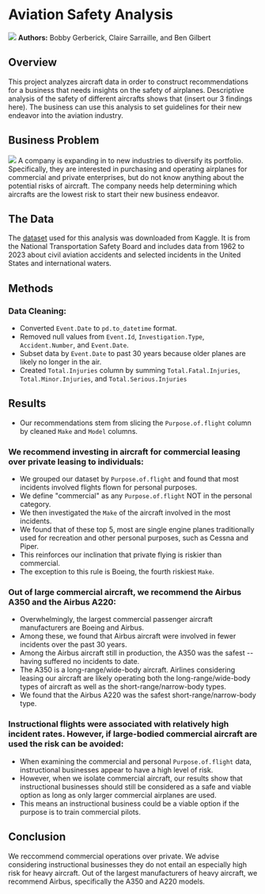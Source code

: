 
# Aviation Safety Analysis
![](https://images.theconversation.com/files/472287/original/file-20220704-13-iyr4cr.jpeg?ixlib=rb-1.1.0&rect=38%2C0%2C4086%2C2040&q=45&auto=format&w=668&h=324&fit=crop)
**Authors:** Bobby Gerberick, Claire Sarraille, and Ben Gilbert

## Overview

This project analyzes aircraft data in order to construct recommendations for a business that needs insights on the safety of airplanes. Descriptive analysis of the safety of different aircrafts shows that (insert our 3 findings here). The business can use this analysis to set guidelines for their new endeavor into the aviation industry.

## Business Problem
![](https://gray-wwsb-prod.cdn.arcpublishing.com/resizer/PLAR0OJXJ6Z0qxbtQcXkj_TsLBo=/1200x675/smart/filters:quality(85)/cloudfront-us-east-1.images.arcpublishing.com/gray/HDOIMOAREJELRLVVMTTMBOO664.jpg)
A company is expanding in to new industries to diversify its portfolio. Specifically, they are interested in purchasing and operating airplanes for commercial and private enterprises, but do not know anything about the potential risks of aircraft. The company needs help determining which aircrafts are the lowest risk to start their new business endeavor.

## The Data

The [dataset](https://www.kaggle.com/datasets/khsamaha/aviation-accident-database-synopses) used for this analysis was downloaded from Kaggle. It is from the National Transportation Safety Board and includes data from 1962 to 2023 about civil aviation accidents and selected incidents in the United States and international waters.

## Methods
### Data Cleaning:
- Converted `Event.Date` to `pd.to_datetime` format.
- Removed null values from `Event.Id`, `Investigation.Type`, `Accident.Number`, and `Event.Date`.
- Subset data by `Event.Date` to past 30 years because older planes are likely no longer in the air.
- Created `Total.Injuries` column by summing `Total.Fatal.Injuries`, `Total.Minor.Injuries`, and `Total.Serious.Injuries`


## Results
- Our recommendations stem from slicing the `Purpose.of.flight` column by cleaned `Make` and `Model` columns. 

### We recommend investing in aircraft for commercial leasing over private leasing to individuals:
- We grouped our dataset by `Purpose.of.flight` and found that most incidents involved flights flown for personal purposes. 
- We define "commercial" as any `Purpose.of.flight` NOT in the personal category. 
- We then investigated the `Make` of the aircraft involved in the most incidents. 
- We found that of these top 5, most are single engine planes traditionally used for recreation and other personal purposes, such as Cessna and Piper. 
- This reinforces our inclination that private flying is riskier than commercial. 
- The exception to this rule is Boeing, the fourth riskiest `Make`.

 ### Out of large commercial aircraft, we recommend the Airbus A350 and the Airbus A220:
- Overwhelmingly, the largest commercial passenger aircraft manufacturers are Boeing and Airbus.
- Among these, we found that Airbus aircraft were involved in fewer incidents over the past 30 years. 
- Among the Airbus aircraft still in production, the A350 was the safest -- having suffered no incidents to date. 
- The A350 is a long-range/wide-body aircraft. Airlines considering leasing our aircraft are likely operating both the long-range/wide-body types of aircraft as well as the short-range/narrow-body types.
- We found that the Airbus A220 was the safest short-range/narrow-body type.

### Instructional flights were associated with relatively high incident rates. However, if large-bodied commercial aircraft are used the risk can be avoided:
- When examining the commercial and personal `Purpose.of.flight` data, instructional businesses appear to have a high level of risk.
- However, when we isolate commercial aircraft, our results show that instructional businesses should still be considered as a safe and viable option as long as only larger commercial airplanes are used. 
- This means an instructional business could be a viable option if the purpose is to train commercial pilots.


## Conclusion
We reccommend commercial operations over private. We advise considering instructional businesses they do not entail an especially high risk for heavy aircraft. Out of the largest manufacturers of heavy aircraft, we recommend Airbus, specifically the A350 and A220 models. 


